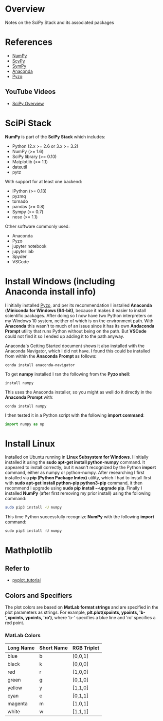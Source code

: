 # Overview

Notes on the SciPy Stack and its associated packages

# References

* [NumPy](http://www.numpy.org/)
* [ScyPy](https://www.scipy.org/)
* [SymPy](https://www.sympy.org/en/index.html)
* [Anaconda](https://www.anaconda.com/)
* [Pyzo](http://www.pyzo.org/)

## YouTube Videos

* [SciPy Overview](https://www.youtube.com/watch?v=MtdLd2lrvag)

# SciPi Stack

**NumPy** is part of the **SciPy Stack** which includes:

* Python (2.x >= 2.6 or 3.x >= 3.2)
* NumPy (>= 1.6)
* SciPy library (>= 0.10)
* Matplotlib (>= 1.1)
* dateutil
* pytz

With support for at least one backend:

* IPython (>= 0.13)
* pyzmq
* tornado
* pandas (>= 0.8)
* Sympy (>= 0.7)
* nose (>= 1.1)

Other software commonly used:

* Anaconda
* Pyzo
* jupyter notebook
* jupyter lab
* Spyder
* VSCode

# Install Windows (including Anaconda install info)

I initially installed [Pyzo](http://www.pyzo.org/), and per its recommendation I installed **Anaconda** (**Miniconda for Windows (64-bit)**, because it makes it easier to install scientific packages.  After doing so I now have two Python interpreters on my Windows 10 system, neither of which is on the environment path.  With **Anaconda** this wasn't to much of an issue since it has its own **Andaconda Prompt** utility that runs Python without being on the path.  But **VSCode** could not find it so I ended up adding it to the path anyway.

Anaconda's Getting Started document shows it also installed with the Anaconda Navigator, which I did not have.  I found this could be installed from within the **Anaconda Prompt** as follows:

```
conda install anaconda-navigator
````

To get **numpy** installed I ran the following from the **Pyzo shell**:

```
install numpy
```

This uses the Anaconda installer, so you might as well do it directly in the **Anaconda Prompt** with:

```
conda install numpy
```

I then tested it in a Python script with the following **import command**:

```python
import numpy as np
```

# Install Linux

Installed on Ubuntu running in **Linux Subsystem for Windows**.  I initially installed it using the **sudo apt-get install python-numpy** command.  It appeared to install correctly, but it wasn't recognized by the Python **import** command, either as numpy or python-numpy.  After researching I first installed via **pip (Python Package Index)** utility, which I had to install first with **sudo apt-get install python-pip python3-pip** command, it then recommend I upgrade using **sudo pip install --upgrade pip**.  Finally I installed **NumPy** (after first removing my prior install) using the following command:

```bash
sudo pip3 install -U numpy
```

This time Python successfully recognize **NumPy** with the following **import** command:

```python
sudo pip3 install -U numpy
```

# Mathplotlib

## Refer to

* [pyplot_tutorial](https://matplotlib.org/users/pyplot_tutorial.html)

## Colors and Specifiers

The plot colors are based on **MatLab format strings** and are specified in the plot parameters as strings.  For example,
**plt.plot(xpoints, ypoints, 'b-',xpoints, ypoints, 'ro')**, where 'b-' specifies a blue line and 'ro' specifies a red point.


### MatLab Colors
Long Name | Short Name | RGB Triplet |
----------|------------|-------------|
blue      | b          | [0,0,1]     |
black     | k          | [0,0,0]     |
red       |r           | [1,0,0]     |
green     |g           | [0,1,0]     |
yellow    | y          | [1,1,0]     |
cyan      | c          | [0,1,1]     |
magenta   | m          | [1,0,1]     |
white     | w          | [1,1,1]     |

